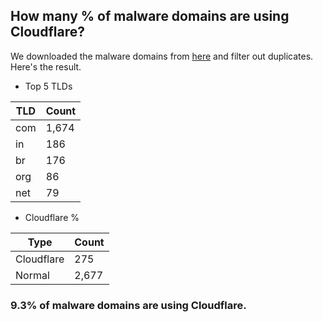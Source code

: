 ## How many % of malware domains are using Cloudflare?


We downloaded the malware domains from [here](https://urlhaus.abuse.ch) and filter out duplicates.
Here's the result.


[//]: # (start replacement)


- Top 5 TLDs

| TLD | Count |
| --- | --- |
| com | 1,674 |
| in | 186 |
| br | 176 |
| org | 86 |
| net | 79 |


- Cloudflare %

| Type | Count |
| --- | --- |
| Cloudflare | 275 |
| Normal | 2,677 |


### 9.3% of malware domains are using Cloudflare.